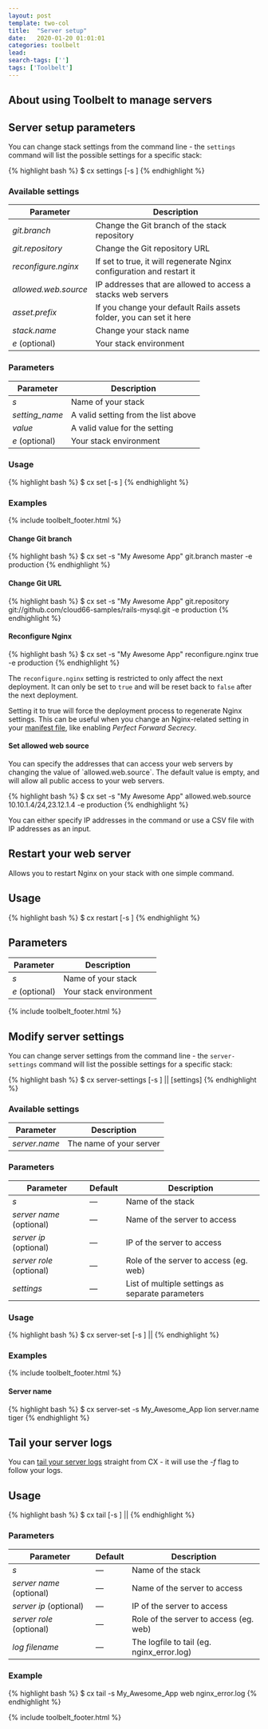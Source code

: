 ```yaml
---
layout: post
template: two-col
title:  "Server setup"
date:   2020-01-20 01:01:01
categories: toolbelt
lead: 
search-tags: ['']
tags: ['Toolbelt']
---
```


## About using Toolbelt to manage servers
## Server setup parameters
You can change stack settings from the command line - the `settings` command will list the possible settings for a specific stack:

{% highlight bash %}
$ cx settings [-s <stack>]
{% endhighlight %}

<h3 id="available">Available settings</h3>

<table class='table table-bordered table-striped table-small'>
    <thead>
        <tr>
            <th align="center">Parameter</th>
            <th align="center">Description</th>
        </tr>
    </thead>
    <tbody>
        <tr>
            <td><i>git.branch</i></td>
            <td>Change the Git branch of the stack repository</td>
        </tr>
        <tr>
            <td><i>git.repository</i></td>
            <td>Change the Git repository URL</td>
        </tr>
        <tr>
            <td><i>reconfigure.nginx</i></td>
            <td>If set to true, it will regenerate Nginx configuration and restart it</td>
        </tr>
        <tr>
            <td><i>allowed.web.source</i></td>
            <td>IP addresses that are allowed to access a stacks web servers</td>
        </tr>
        <tr>
            <td><i>asset.prefix</i></td>
            <td>If you change your default Rails assets folder, you can set it here</td>
        </tr>
        <tr>
            <td><i>stack.name</i></td>
            <td>Change your stack name</td>
        </tr>
        <tr>
            <td><i>e</i> (optional)</td>
            <td>Your stack environment</td>
        </tr>
    </tbody>
</table>

<h3 id="parameters">Parameters</h3>

<table class='table table-bordered table-striped table-small'>
    <thead>
        <tr>
            <th align="center">Parameter</th>
            <th align="center">Description</th>
        </tr>
    </thead>
    <tbody>
        <tr>
            <td><i>s</i></td>
            <td>Name of your stack</td>
        </tr>
        <tr>
            <td><i>setting_name</i></td>
            <td>A valid setting from the list above</td>
        </tr>
        <tr>
            <td><i>value</i></td>
            <td>A valid value for the setting</td>
        </tr>
        <tr>
            <td><i>e</i> (optional)</td>
            <td>Your stack environment</td>
        </tr>
    </tbody>
</table>

<h3 id="usage">Usage</h3>
{% highlight bash %}
$ cx set [-s <stack>] <setting> <value>
{% endhighlight %}

<h3 id="examples">Examples</h3>

{% include toolbelt_footer.html %}

<h4 id="branch">Change Git branch</h4>
{% highlight bash %}
$ cx set -s "My Awesome App" git.branch master -e production
{% endhighlight %}

<h4 id="url">Change Git URL</h4>
{% highlight bash %}
$ cx set -s "My Awesome App" git.repository git://github.com/cloud66-samples/rails-mysql.git -e production
{% endhighlight %}

<h4 id="nginx">Reconfigure Nginx</h4>
{% highlight bash %}
$ cx set -s "My Awesome App" reconfigure.nginx true -e production
{% endhighlight %}

The `reconfigure.nginx` setting is restricted to only affect the next deployment. It can only be set to `true` and will be reset back to `false` after the next deployment.

Setting it to true will force the deployment process to regenerate Nginx settings. This can be useful when you change an Nginx-related setting in your [manifest file](/stack-features/manifest-files.html), like enabling _Perfect Forward Secrecy_.

<h4 id="web">Set allowed web source</h4>
You can specify the addresses that can access your web servers by changing the value of `allowed.web.source`. The default value is empty, and will allow all public access to your web servers.

{% highlight bash %}
$ cx set -s "My Awesome App" allowed.web.source 10.10.1.4/24,23.12.1.4 -e production
{% endhighlight %}

You can either specify IP addresses in the command or use a CSV file with IP addresses as an input.


## Restart your web server
Allows you to restart Nginx on your stack with one simple command.

## Usage
{% highlight bash %}
$ cx restart [-s <stack>]
{% endhighlight %}

## Parameters
<table class='table table-bordered table-striped table-small'>
    <thead>
        <tr>
            <th align="center">Parameter</th>
            <th align="center">Description</th>
        </tr>
    </thead>
    <tbody>
        <tr>
            <td><i>s</i></td>
            <td>Name of your stack</td>
        </tr>
        <tr>
            <td><i>e</i> (optional)</td>
            <td>Your stack environment</td>
        </tr>
    </tbody>
</table>

{% include toolbelt_footer.html %}

## Modify server settings
You can change server settings from the command line - the `server-settings` command will list the possible settings for a specific stack:

{% highlight bash %}
$ cx server-settings [-s <stack>] <server name>|<server ip>|<server role> [settings]
{% endhighlight %}

<h3 id="available">Available settings</h3>

<table class='table table-bordered table-striped table-small'>
    <thead>
        <tr>
            <th align="center">Parameter</th>
            <th align="center">Description</th>
        </tr>
    </thead>
    <tbody>
        <tr>
            <td><i>server.name</i></td>
            <td>The name of your server</td>
        </tr>
    </tbody>
</table>

<h3 id="parameters">Parameters</h3>

<table class='table table-bordered table-striped table-small'>
    <thead>
        <tr>
            <th align="center">Parameter</th>
            <th align="center">Default</th>
            <th align="center">Description</th>
        </tr>
    </thead>
    <tbody>
        <tr>
            <td><i>s</i></td>
            <td>&mdash;</td>
            <td>Name of the stack</td>
        </tr>
        <tr>
            <td><i>server name</i> (optional)</td>
            <td>&mdash;</td>
            <td>Name of the server to access</td>
        </tr>
        <tr>
            <td><i>server ip</i> (optional)</td>
            <td>&mdash;</td>
            <td>IP of the server to access</td>
        </tr>
        <tr>
            <td><i>server role</i> (optional)</td>
            <td>&mdash;</td>
            <td>Role of the server to access (eg. web)</td>
        </tr>
       <tr>
            <td><i>settings</i></td>
            <td>&mdash;</td>
            <td>List of multiple settings as separate parameters</td>
        </tr>
    </tbody>
</table>

<h3 id="usage">Usage</h3>
{% highlight bash %}
$ cx server-set [-s <stack>] <server name>|<server ip>|<server role> <setting> <value>
{% endhighlight %}

<h3 id="examples">Examples</h3>

{% include toolbelt_footer.html %}

<h4 id="name">Server name</h4>
{% highlight bash %}
$ cx server-set -s My_Awesome_App lion server.name tiger
{% endhighlight %}


## Tail your server logs
You can [tail your server logs](http://unixhelp.ed.ac.uk/CGI/man-cgi?tail) straight from CX - it will use the _-f_ flag to follow your logs.

## Usage
{% highlight bash %}
$ cx tail [-s <stack>] <server name>|<server ip>|<server role> <log filename>
{% endhighlight %}

<h3>Parameters</h3>
<table class='table table-bordered table-striped table-small'>
    <thead>
        <tr>
            <th align="center">Parameter</th>
            <th align="center">Default</th>
            <th align="center">Description</th>
        </tr>
    </thead>
    <tbody>
        <tr>
            <td><i>s</i></td>
            <td>&mdash;</td>
            <td>Name of the stack</td>
        </tr>
        <tr>
            <td><i>server name</i> (optional)</td>
            <td>&mdash;</td>
            <td>Name of the server to access</td>
        </tr>
        <tr>
            <td><i>server ip</i> (optional)</td>
            <td>&mdash;</td>
            <td>IP of the server to access</td>
        </tr>
        <tr>
            <td><i>server role</i> (optional)</td>
            <td>&mdash;</td>
            <td>Role of the server to access (eg. web)</td>
        </tr>
       <tr>
            <td><i>log filename</i></td>
            <td>&mdash;</td>
            <td>The logfile to tail (eg. nginx_error.log)</td>
        </tr>
    </tbody>
</table>

<h3>Example</h3>
{% highlight bash %}
$ cx tail -s My_Awesome_App web nginx_error.log
{% endhighlight %}

{% include toolbelt_footer.html %}
